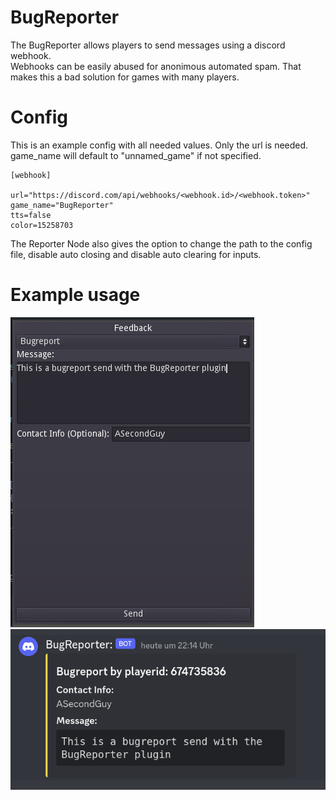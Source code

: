 # BugReporter
The BugReporter allows players to send messages using a discord webhook.  
Webhooks can be easily abused for anonimous automated spam. That makes this a bad solution for games with many players.

# Config
This is an example config with all needed values. Only the url is needed. game_name will default to "unnamed_game" if not specified.

```
[webhook]

url="https://discord.com/api/webhooks/<webhook.id>/<webhook.token>"
game_name="BugReporter"
tts=false
color=15258703
```

The Reporter Node also gives the option to change the path to the config file, disable auto closing and disable auto clearing for inputs.

# Example usage

![](screenshots/reporter_ui.png) ![](screenshots/discord_message.png)
